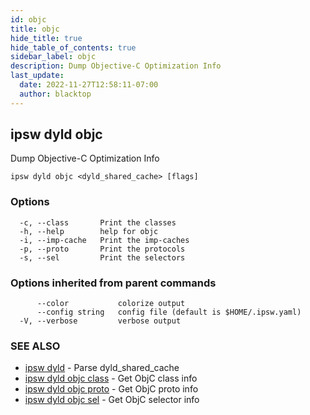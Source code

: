 ```yaml
---
id: objc
title: objc
hide_title: true
hide_table_of_contents: true
sidebar_label: objc
description: Dump Objective-C Optimization Info
last_update:
  date: 2022-11-27T12:58:11-07:00
  author: blacktop
---
```

## ipsw dyld objc

Dump Objective-C Optimization Info

```
ipsw dyld objc <dyld_shared_cache> [flags]
```

### Options

```
  -c, --class       Print the classes
  -h, --help        help for objc
  -i, --imp-cache   Print the imp-caches
  -p, --proto       Print the protocols
  -s, --sel         Print the selectors
```

### Options inherited from parent commands

```
      --color           colorize output
      --config string   config file (default is $HOME/.ipsw.yaml)
  -V, --verbose         verbose output
```

### SEE ALSO

* [ipsw dyld](/docs/cli/ipsw/dyld)	 - Parse dyld_shared_cache
* [ipsw dyld objc class](/docs/cli/ipsw/dyld/objc/class)	 - Get ObjC class info
* [ipsw dyld objc proto](/docs/cli/ipsw/dyld/objc/proto)	 - Get ObjC proto info
* [ipsw dyld objc sel](/docs/cli/ipsw/dyld/objc/sel)	 - Get ObjC selector info

